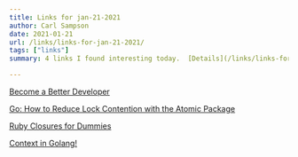 ```yaml
---
title: Links for jan-21-2021
author: Carl Sampson
date: 2021-01-21
url: /links/links-for-jan-21-2021/
tags: ["links"]
summary: 4 links I found interesting today.  [Details](/links/links-for-jan-21-2021/)

---
```


[Become a Better Developer](https://www.git-tower.com/learn/)

[Go: How to Reduce Lock Contention with the Atomic Package](https://medium.com/a-journey-with-go/go-how-to-reduce-lock-contention-with-the-atomic-package-ba3b2664b549)

[Ruby Closures for Dummies](https://medium.com/swlh/ruby-closures-for-dummies-fbf846720c1f)

[Context in Golang!](https://levelup.gitconnected.com/context-in-golang-98908f042a57)


